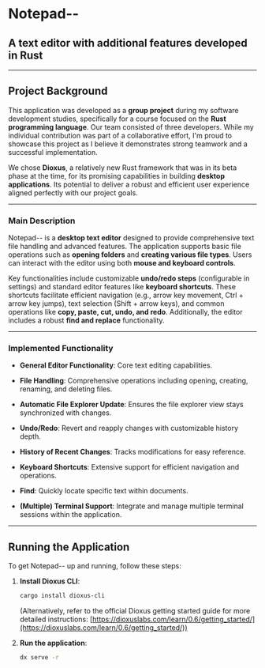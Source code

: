# Notepad--

## A text editor with additional features developed in Rust

---

## **Project Background**

This application was developed as a **group project** during my software development studies, specifically for a course focused on the **Rust programming language**. Our team consisted of three developers. While my individual contribution was part of a collaborative effort, I'm proud to showcase this project as I believe it demonstrates strong teamwork and a successful implementation.

We chose **Dioxus**, a relatively new Rust framework that was in its beta phase at the time, for its promising capabilities in building **desktop applications**. Its potential to deliver a robust and efficient user experience aligned perfectly with our project goals.

---

### **Main Description**

Notepad-- is a **desktop text editor** designed to provide comprehensive text file handling and advanced features. The application supports basic file operations such as **opening folders** and **creating various file types**. Users can interact with the editor using both **mouse and keyboard controls**.

Key functionalities include customizable **undo/redo steps** (configurable in settings) and standard editor features like **keyboard shortcuts**. These shortcuts facilitate efficient navigation (e.g., arrow key movement, Ctrl + arrow key jumps), text selection (Shift + arrow keys), and common operations like **copy, paste, cut, undo, and redo**. Additionally, the editor includes a robust **find and replace** functionality.

---

### **Implemented Functionality**

* **General Editor Functionality**: Core text editing capabilities.

* **File Handling**: Comprehensive operations including opening, creating, renaming, and deleting files.

* **Automatic File Explorer Update**: Ensures the file explorer view stays synchronized with changes.

* **Undo/Redo**: Revert and reapply changes with customizable history depth.

* **History of Recent Changes**: Tracks modifications for easy reference.

* **Keyboard Shortcuts**: Extensive support for efficient navigation and operations.

* **Find**: Quickly locate specific text within documents.

* **(Multiple) Terminal Support**: Integrate and manage multiple terminal sessions within the application.

---

## **Running the Application**

To get Notepad-- up and running, follow these steps:

1.  **Install Dioxus CLI**:
    ```bash
    cargo install dioxus-cli
    ```
    (Alternatively, refer to the official Dioxus getting started guide for more detailed instructions: [https://dioxuslabs.com/learn/0.6/getting_started/](https://dioxuslabs.com/learn/0.6/getting_started/))

2.  **Run the application**:
    ```bash
    dx serve -r
    ```

